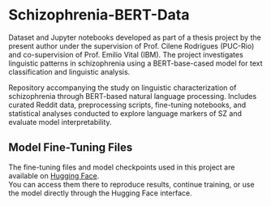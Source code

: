 # Schizophrenia-BERT-Data
Dataset and Jupyter notebooks developed as part of a thesis project by the present author under the supervision of Prof. Cilene Rodrigues (PUC-Rio) and co-supervision of Prof. Emilio Vital (IBM). The project investigates linguistic patterns in schizophrenia using a BERT-base-cased model for text classification and linguistic analysis.

Repository accompanying the study on linguistic characterization of schizophrenia through BERT-based natural language processing. Includes curated Reddit data, preprocessing scripts, fine-tuning notebooks, and statistical analyses conducted to explore language markers of SZ and evaluate model interpretability.

## Model Fine-Tuning Files

The fine-tuning files and model checkpoints used in this project are available on [Hugging Face](https://huggingface.co/jvomiranda/Schizophrenia_Manually_Curated_31k).  
You can access them there to reproduce results, continue training, or use the model directly through the Hugging Face interface.
